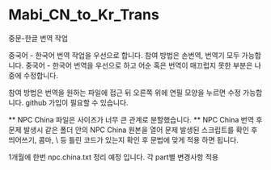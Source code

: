 # Mabi_CN_to_Kr_Trans
중문-한글 번역 작업

중국어 - 한국어 번역 작업을 우선으로 합니다.
참여 방법은 손번역, 번역기 모두 가능합니다.
중국어 - 한국어 번역을 우선으로 하고 어순 혹은 번역이 매끄럽지 못한 부분은 나중에 수정합니다.

참여 방법은 번역을 원하는 파일에 접근 뒤 오른쪽 위에 연필 모양을 누르면 수정 가능합니다.
github 가입이 필요할 수 있습니다.

** NPC China 파일은 사이즈가 너무 큰 관계로 분할했습니다. **
NPC China 번역 후 문제 발생시 같은 폴더 안의 NPC China 원본을 열어 문제 발생된 스크립트를 확인 후 띄어쓰기, 콤마, \ 등 틀린 코드가 있는지 확인 후 문법에 맞게 적용 하면 됩니다.

1개월에 한번 npc.china.txt 정리 예정 입니다. 각 part별 변경사항 적용
